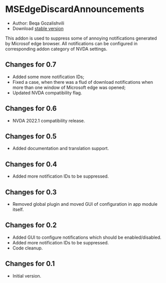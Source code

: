 # MSEdgeDiscardAnnouncements #

* Author: Beqa Gozalishvili
* Download [stable version][1]

This addon is used to suppress some of annoying notifications generated by Microsof edge browser.
All notifications can be configured in corresponding addon category of NVDA settings.

## Changes for 0.7 ##
* Added some more notification IDs;
* Fixed a case, when there was a flud of download notifications when more than one window of Microsoft edge was opened;
* Updated NVDA compatibility flag.

## Changes for 0.6 ##
* NVDA 2022.1 compatibility release.

## Changes for 0.5 ##
* Added documentation and translation support.

## Changes for 0.4 ##
* Added more notification IDs to be suppressed.

## Changes for 0.3 ##
* Removed global plugin and moved GUI of configuration in app module itself.

## Changes for 0.2 ##
* Added GUI to configure notifications which should be enabled/disabled.
* Added more notification IDs to be suppressed.
* Code cleanup.

## Changes for 0.1 ##
* Initial version.

[1]: http://addons.nvda-project.org/files/get.php?file=msedge
